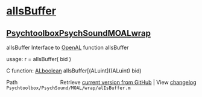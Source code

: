 # [alIsBuffer](alIsBuffer)
## [Psychtoolbox](Psychtoolbox)[PsychSound](PsychSound)[MOAL](MOAL)[wrap](wrap)

alIsBuffer  Interface to [OpenAL](OpenAL) function alIsBuffer  
  
usage:  r = alIsBuffer( bid )  
  
C function:  [ALboolean](ALboolean) alIsBuffer[(ALuint]((ALuint) bid)  




<div class="code_header" style="text-align:right;">
  <span style="float:left;">Path&nbsp;&nbsp;</span> <span class="counter">Retrieve <a href=
  "https://raw.github.com/Psychtoolbox-3/Psychtoolbox-3/beta/Psychtoolbox/PsychSound/MOAL/wrap/alIsBuffer.m">current version from GitHub</a> | View <a href=
  "https://github.com/Psychtoolbox-3/Psychtoolbox-3/commits/beta/Psychtoolbox/PsychSound/MOAL/wrap/alIsBuffer.m">changelog</a></span>
</div>
<div class="code">
  <code>Psychtoolbox/PsychSound/MOAL/wrap/alIsBuffer.m</code>
</div>

